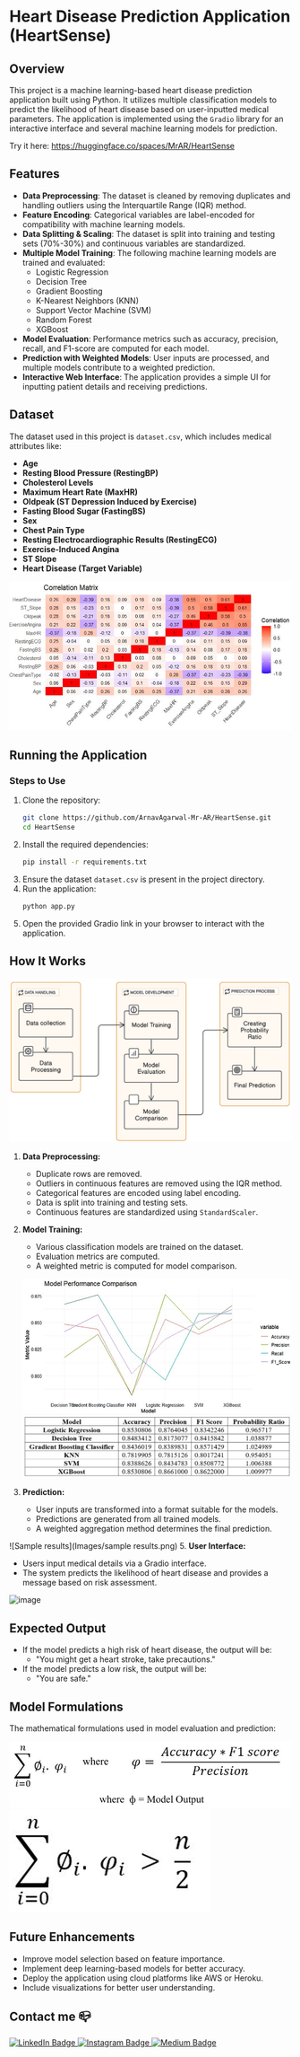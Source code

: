 # Heart Disease Prediction Application (HeartSense)

## Overview
This project is a machine learning-based heart disease prediction application built using Python. It utilizes multiple classification models to predict the likelihood of heart disease based on user-inputted medical parameters. The application is implemented using the `Gradio` library for an interactive interface and several machine learning models for prediction.

Try it here: https://huggingface.co/spaces/MrAR/HeartSense

## Features
- **Data Preprocessing**: The dataset is cleaned by removing duplicates and handling outliers using the Interquartile Range (IQR) method.
- **Feature Encoding**: Categorical variables are label-encoded for compatibility with machine learning models.
- **Data Splitting & Scaling**: The dataset is split into training and testing sets (70%-30%) and continuous variables are standardized.
- **Multiple Model Training**: The following machine learning models are trained and evaluated:
  - Logistic Regression
  - Decision Tree
  - Gradient Boosting
  - K-Nearest Neighbors (KNN)
  - Support Vector Machine (SVM)
  - Random Forest
  - XGBoost
- **Model Evaluation**: Performance metrics such as accuracy, precision, recall, and F1-score are computed for each model.
- **Prediction with Weighted Models**: User inputs are processed, and multiple models contribute to a weighted prediction.
- **Interactive Web Interface**: The application provides a simple UI for inputting patient details and receiving predictions.

## Dataset
The dataset used in this project is `dataset.csv`, which includes medical attributes like:
- **Age**
- **Resting Blood Pressure (RestingBP)**
- **Cholesterol Levels**
- **Maximum Heart Rate (MaxHR)**
- **Oldpeak (ST Depression Induced by Exercise)**
- **Fasting Blood Sugar (FastingBS)**
- **Sex**
- **Chest Pain Type**
- **Resting Electrocardiographic Results (RestingECG)**
- **Exercise-Induced Angina**
- **ST Slope**
- **Heart Disease (Target Variable)**

![Data Correlation](Images/correlation_matrix.png)

## Running the Application
### Steps to Use
1. Clone the repository:
   ```bash
   git clone https://github.com/ArnavAgarwal-Mr-AR/HeartSense.git
   cd HeartSense
   ```
2. Install the required dependencies:
   ```bash
   pip install -r requirements.txt
   ```
3. Ensure the dataset `dataset.csv` is present in the project directory.
4. Run the application:
   ```bash
   python app.py
   ```
5. Open the provided Gradio link in your browser to interact with the application.

## How It Works

![Methodology](Images/flowchart.png)

1. **Data Preprocessing:**
   - Duplicate rows are removed.
   - Outliers in continuous features are removed using the IQR method.
   - Categorical features are encoded using label encoding.
   - Data is split into training and testing sets.
   - Continuous features are standardized using `StandardScaler`.
2. **Model Training:**
   - Various classification models are trained on the dataset.
   - Evaluation metrics are computed.
   - A weighted metric is computed for model comparison.
   
   ![Model Comparison](Images/result_graph.png)
   ![Model results](Images/results.png)
   
4. **Prediction:**
   - User inputs are transformed into a format suitable for the models.
   - Predictions are generated from all trained models.
   - A weighted aggregation method determines the final prediction.

 ![Sample results](Images/sample results.png)
5. **User Interface:**
   - Users input medical details via a Gradio interface.
   - The system predicts the likelihood of heart disease and provides a message based on risk assessment.

  ![image](https://github.com/user-attachments/assets/961a56fd-2a60-4c9e-b746-fb5e7a3cee1f)


## Expected Output
- If the model predicts a high risk of heart disease, the output will be:
  - "You might get a heart stroke, take precautions."
- If the model predicts a low risk, the output will be:
  - "You are safe."

## Model Formulations
The mathematical formulations used in model evaluation and prediction:

![Formulations](Images/novelty_1.png)
![Formulations](Images/novelty_2.png)

## Future Enhancements
- Improve model selection based on feature importance.
- Implement deep learning-based models for better accuracy.
- Deploy the application using cloud platforms like AWS or Heroku.
- Include visualizations for better user understanding.

## Contact me 📪
<div id="badges">
  <a href="https://www.linkedin.com/in/arnav-agarwal-571a59243/" target="blank">
   <img src="https://img.shields.io/badge/LinkedIn-blue?style=for-the-badge&logo=linkedin&logoColor=white" alt="LinkedIn Badge"/>
  </a>
 <a href="https://www.instagram.com/arnav_executes?igsh=MWUxaWlkanZob2lqeA==" target="blank">
 <img src="https://img.shields.io/badge/Instagram-E4405F?style=for-the-badge&logo=instagram&logoColor=white"  alt="Instagram Badge" />
 </a>
 </a>
 <a href="https://medium.com/@arumynameis" target="blank">
 <img src="https://img.shields.io/badge/Medium-12100E?style=for-the-badge&logo=medium&logoColor=white"  alt="Medium Badge" />
 </a>
</div>

